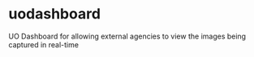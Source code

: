 # uodashboard
UO Dashboard for allowing external agencies to view the images being captured in real-time
